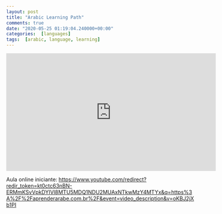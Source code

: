 ```yaml
---
layout: post
title: "Arabic Learning Path"
comments: true
date: "2020-05-25 01:19:04.240000+00:00"
categories:  [languages]
tags:  [arabic, language, learning]
---
```





<iframe width="560" height="315" src="https://www.youtube.com/embed/QjnamG0UNW4" frameborder="0" allow="accelerometer; autoplay; encrypted-media; gyroscope; picture-in-picture" allowfullscreen></iframe>

Aula online iniciante: https://www.youtube.com/redirect?redir_token=kt0ctc63nBN-ERMmKSvVpkDYIVl8MTU5MDQ1NDU2MUAxNTkwMzY4MTYx&q=https%3A%2F%2Faprenderarabe.com.br%2F&event=video_description&v=oKBJ2jXb1PI